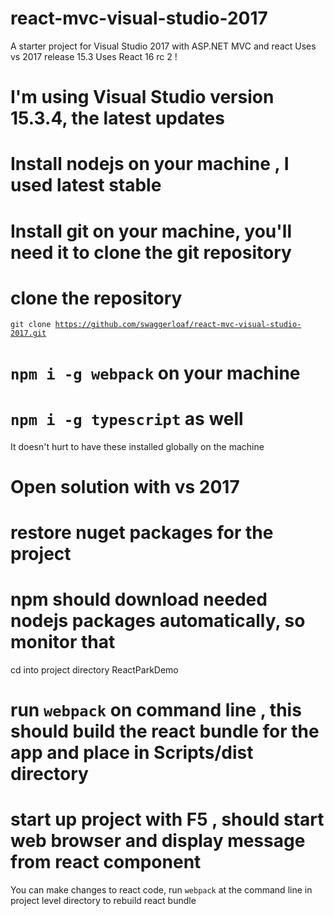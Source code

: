 # react-mvc-visual-studio-2017
A starter project for Visual Studio 2017 with ASP.NET MVC and react
Uses vs 2017 release 15.3
Uses React 16 rc 2 !

# I'm using Visual Studio version 15.3.4, the latest updates
# Install nodejs on your machine , I used latest stable
# Install git on your machine, you'll need it to clone the git repository

# clone the repository
<code>git clone https://github.com/swaggerloaf/react-mvc-visual-studio-2017.git</code>
# <code>npm i -g webpack</code> on your machine
# <code>npm i -g typescript</code> as well
It doesn't hurt to have these installed globally on the machine

# Open solution with vs 2017

# restore nuget packages for the project
# npm should download needed nodejs packages automatically, so monitor that

cd into project directory ReactParkDemo

# run <code>webpack</code> on command line , this should build the react bundle for the app and place in Scripts/dist directory

# start up project with F5 , should start web browser and display message from react component

You can make changes to react code, run <code>webpack</code> at the command line in project level directory to rebuild react bundle
